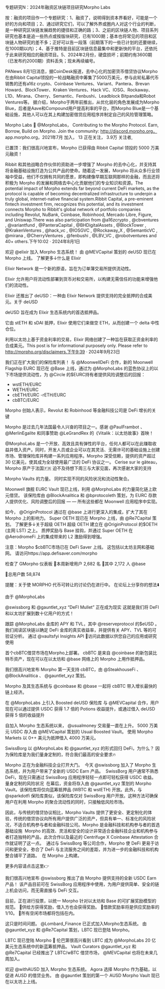 专题研究N：2024年融资区块链项目研究Morpho Labs 


按：融资的项目作一个专题研究：1、融资了，说明得到资本界看好，可能是一个好的方向和项目；2、通过研究它们，可以了解外界或圈内人对这个行业的判断，是一种研究区块链发展趋势的捷径和正确的路；3、之前的区块链人物、项目系列研究也基本是追一些热点或按版块研究，已有1000期；基本也将常见的项目和区块链人物研究的差不多；正好可以告一段落（前期落下的一些已计划的还要继续，在1000期以内）；4、基于推特是目前区块链信息最集中和更新快的平台，还依托于此来研究相应的融资项目。5、2024年2月份，硬盘损坏；前期约有3600期（已发布约2000期）资料丢失；现未再续编号。

PANews 8月1日消息，据CoinDesk报道，去中心化的加密货币借贷协议Morpho在由Ribbit Capital领投的一轮战略融资中筹集了5000万美元，参与此轮私募代币销售的还有a16z crypto、Coinbase Ventures、Variant、Pantera、Brevan Howard、BlockTower、Kraken Ventures、Hack VC、IOSG、Rockaway、L1D、Mirana、Cherry、Semantic、Fenbushi、Leadblock Bitpanda和Robot Ventures等。
据介绍，Morpho于两年前推出，从优化层的角色发展成为Morpho Blue，后者是Aave和Compound用户提高利率的平台，而Morpho Blue是一个基础设施，其他人可以在其上构建加密借贷应用程序并制定自己的风险管理策略。

Morpho Labs 🦋
@MorphoLabs，
Contributing to the Morpho Protocol.
Earn, Borrow, Build on Morpho.
Join the community: http://discord.morpho.org，
app.morpho.org，2021年7月 加入，
13 正在关注，
3.9万 关注者,


已置顶：我们很高兴地宣布，Morpho 已获得由 Ribbit Capital 领投的 5000 万美元融资！

Ribbit 和其他战略合作伙伴的资助进一步增强了 Morpho 的去中心化，并支持其将金融基础设施打造为公共产品的使命。随着这一发展，Morpho 将从众多行业领袖中受益，他们不仅拥有共同的愿景，即构建像早期互联网那样的金融，而且还将积极为 Morpho 的发展和网络去中心化贡献他们的专业知识和资源。The potential impact of Morpho extends far beyond current DeFi markets, as the protocol is capable of becoming decentralized infrastructure to underpin a truly global, internet-native financial system.Ribbit Capital, a pre-eminent fintech investment firm, recognizes this potential, and its investment connects Morpho to Ribbit's global network of portfolio companies including Revolut, NuBank, Coinbase, Robinhood, Mercado Libre, Figure, and Uniswap.There was also participation from 
@a16zcrypto
, 
@cbventures
, 
@variantfund
, 
@PanteraCapital
, 
@BHDigitalAssets
, 
@BlockTower
, 
@KrakenVentures
, 
@hack_vc
, 
@IOSGVC
, 
@Rockaway_X
, 
@SemanticVC
, 
@mirana
, 
@CherryVentures
, 
@fenbushi
, 
@LBV_VC
, 
@robotventures
 and 40+ others.下午10:02 · 2024年8月1日

欢迎
@elixir
加入 Morpho 生态系统！
由
@MEVCapital
策划的 deUSD 现已在 Morpho 上线。
了解更多↓什么是 Elixir

Elixir Network 是一个新的原语，旨在为订单簿交易所提供流动性。

Elixir 允许用户将流动性部署到货币对和交易所，以构建无需信任的功能来增强他们的流动性。

Elixir 还推出了 deUSD：一种由 Elixir Network 提供支持的完全抵押的合成美元。关于 deUSD

deUSD 旨在成为 Elixir 生态系统内的首选抵押品。

它由 stETH 和 sDAI 抵押，Elixir 使用它们来做空 ETH，从而创建一个 delta 中性仓位。

利用以太坊上基于资金利率的交易，Elixir 网络创建了一种旨在获取正资金利率的合成美元。This post is for informational purposely only.
Please refer to http://morpho.org/disclaimers.下午9:39 · 2024年9月23日


我们正在扩大我们的保险库列表！
与
@MoonwellDeFi
合作，新的 Moonwell Flagship EURC 现已在
@Base
上线，通过为
@MorphoLabs
的蓝色协议上的以下市场提供流动性，为
@Circle
的$EURC持有者提供风险调整后的回报：
- wstETH/EURC
- WETH/EURC
- cbETH/EURC
-rETH/EURC
- cbBTC/EURC

Morpho 创始人表示，Revolut 和 Robinhood 等金融科技公司是 DeFi 增长的关键

Morpho 是过去几年法国最令人兴奋的项目之一。感谢
@PaulFrambot
 、 
@MerlinEgalite
和同事赞助
@LeGrandRex
的《Vitalik：以太坊故事》首映！

@MorphoLabs
是一个开放、高效且具有弹性的平台，任何人都可以在此赚取收益并借入资产。同时，开发人员或企业可以在其灵活、无需许可的基础设施上创建市场、管理保险库并构建一系列应用程序。Morpho 深受信赖，提供的资产超过 30 亿美元，使其成为全球使用最广泛的 DeFi 协议之一。
Cerise sur le gâteau，Morpho 原产于法国🇫🇷
迫不及待想下周三与大家见面，再次感谢大家的支持

Morpho Vaults 的力量。
同时实现不同的风险状况和流动性聚合。

Moonwell 旗舰 EURC Vault 现已上线，利用
@MorphoLabs
的力量简化链上欧元借贷。
该保险库由
@BlockAnalitica
和
@bprotocoleth
策划，为 EURC 存款人提供优化、风险调整后的回报 — — 所有这些都在 Moonwell 应用程序中实现。

如今， 
@OriginProtocol
通过在
@base
上进行更深入的集成，扩大了其在 Morpho 上的影响力。
Super OETH 现已在 Morpho 上线，由
@Re7Capital
策划。
了解更多↓关于超级 OETH
超级 OETH 建立在
@OriginProtocol
的$OETH (主网 LST) 之上。
质押奖励与 Base 挂钩，并通过 Super OETH 在
@AerodromeFi
上的集成带来的 L2 激励得到增强。

注意：Morpho $cbBTC市场已在 DeFi Saver 上线。
这包括以太坊主网和基础网。
请访问https://app.defisaver.com/morpho

检查了 GMorpho 仪表板
🔹本周新增用户 2,682 名
🔹其中 2,172 人
@base
 
🔹总用户数 58,874

提醒：关于使 MORPHO 代币可转让的讨论仍在进行中。
在论坛上分享你的想法⬇️

由于
@MorphoLabs
 
@swissborg
和
@gauntlet_xyz
 “DeFI Mullet” 正在成为现实
这就是我们将 DeFI 和以太坊扩展到数十亿用户的方式！

跟踪
@MorphoLabs
金库的 APY 和 TVL，其中
@reserveprotocol
的$eUSD 。
我们阅读区块链以确定 DeFi 金库的真实收益率，并提供有关 APY、TVL 等的可验证分析。
通过
@vaultsfyi
 Insights API 🔎访问此数据以供您自己的应用或研究使用

首个cbBTC借贷市场在Morpho上部署。
cbBTC 是来自
@coinbase
的新包装比特币资产，现在可以在以太坊和
@base
网络上的 Morpho 上用作抵押品。

我们很高兴地宣布 Morpho 第一天支持 cbBTC，由
@SteakhouseFi
 、 
@BlockAnalitica
 、 
@gauntlet_xyz
策划。

Morpho 及其生态系统与
@coinbase
和
@base
一起将 cbBTC 带入增长最快的链上经济。


在
@MorphoLabs
上引入 Boosted deUSD 保险库
与
@MEVCapital
合作，用户现在可以通过提供 USDC 获得 1.7 倍的 Potions 收益提升，或通过借入 deUSD 获得 5 倍的收益提升

自加入 Morpho 生态系统以来， 
@usualmoney
交易量一直在上升。
5000 万美元 USDC 存入由
@MEVCapital
策划的 Usual Boosted Vault。
使用 Morpho Markets 以 0++ 美元为抵押借入 4000 万美元。

SwissBorg 以
@MorphoLabs
和
@gauntlet_xyz
的形式回归 DeFi，为什么？
因为保险库是为我们量身定制的，符合我们最高的安全要求🔥

Morpho 正在为金融科技企业打开大门。
​
今天
@swissborg
加入了 Morpho 生态系统，并为用户带来了全新的 USDC Earn 产品。
​
SwissBorg 用户通常不熟悉 DeFi，现在只需通过 SwissBorg 应用程序轻轻一点即可轻松获得 USDC 收益。
​
量身定制的风险状况
​
在幕后，资金将存入由
@gauntlet_xyz
策划的 Morpho Vault。该保险库将仅向蓝筹抵押品 (WBTC 和 wstETH) 开放。此外，与
@sparkdotfi
保险库类似，该保险库仅对 SwissBorg 用户开放。
​
这种方法可确保用户在利用 Morpho 的聚合流动性的同时，只接触低风险市场。

因此，与传统的借贷协议相比，Morpho Vaults 提供了更安全、更定制化的体验，传统的借贷协议向所有用户提供广泛的资产，但具有单一、标准化的风险状况，不适合机构参与者和金融科技公司。
​
Morpho 是金融科技和机构参与者的首选基础设施
​
Morpho 的高效、灵活和安全的设计非常适合金融科技企业和机构参与者打造独特的产品，此次合作以及最近的 Centrifuge X Coinbase Attestation 合作就证明了这一点。
​
通过与 SwissBorg 等公司合作，Morpho 使 DeFi 更易于访问和更安全，弥合了 DeFi 与主流服务之间的差距，并为进一步的金融科技和机构整合铺平了道路。
​
在 Morpho 上构建。

更多内容请点击这里👉

我们很高兴地宣布
@swissborg
推出了由 Morpho 提供支持的全新 USDC Earn 产品！
该产品目前可在 SwissBorg 应用程序中使用，为用户提供简单、安全的链上机会访问，而无需直接与 DeFi 交互。

目前，正在进行投票，以统一 Morpho 针对以太坊和 Base 的可扩展奖励模型的规范。
🔹供给方获得奖励，借入方也会获得奖励。
🔹借款奖励率将是供应奖励率的 1/10。
🔹所有空闲市场都将包括在内。

这只是时间问题。
@Lombard_Finance
已正式加入Morpho生态系统。
由
@gauntlet_xyz
和
@Re7Capital
策划，LBTC 现已登陆 Morpho。

LBTC 现已登陆 Morpho 🦋
伦巴第很高兴看到 LBTC 成为
@MorphoLabs
 20 亿美元生态系统中的新蓝筹抵押品。
Vault Curators 
@gauntlet_xyz
和
@Re7Capital
已经推出了 LBTC/wBTC 借贷市场， 
@MEVCapital
也将在未来几周加入。

欢迎
@withAUSD
加入 Morpho 生态系统。
Agora 选择 Morpho 作为基础，以促进 AUSD 的借贷业务。
由
@gauntlet
策划的第一个 AUSD Morpho Vault 现已在以太坊上上线。



